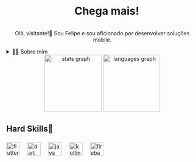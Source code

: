 <div id="user-content-toc">
  <ul align="center">
    <summary><h1 style="display: inline-block">Chega mais!</h1></summary>
</div>

<p align="center">Olá, visitante!👋 Sou Felipe e sou aficionado por desenvolver soluções mobile.</p>

<details>
  <summary>👨‍💻 Sobre mim</summary>

  - Tenho 23 anos de idade, moro na cidade de Uberlândia. Trabalho com desenvolvimento mobile utilizando Flutter há 3 anos e atualmente estudo sobre as ferramentas Kotlin e Swift para aprimorar meus conhecimentos sobre o mundo mobile. 
</details>

<div align="center">
  <img src="https://github-readme-stats.vercel.app/api?username=filpis&hide_title=false&hide_rank=false&show_icons=true&include_all_commits=true&count_private=true&disable_animations=false&theme=dracula&locale=en&hide_border=false&order=1" height="150" alt="stats graph"  />
  <img src="https://github-readme-stats.vercel.app/api/top-langs?username=filpis&locale=en&hide_title=false&layout=compact&card_width=320&langs_count=5&theme=dracula&hide_border=false&order=2" height="150" alt="languages graph"  />
</div>

###

<h2 align="left">Hard Skills🦾</h2>

###

<div align="left">
  <img src="https://cdn.jsdelivr.net/gh/devicons/devicon/icons/flutter/flutter-original.svg" height="35" alt="flutter logo"  />
  <img width="12" />
  <img src="https://cdn.jsdelivr.net/gh/devicons/devicon/icons/dart/dart-original.svg" height="35" alt="dart logo"  />
  <img width="12" />
  <img src="https://cdn.jsdelivr.net/gh/devicons/devicon/icons/java/java-original.svg" height="35" alt="java logo"  />
  <img width="12" />
  <img src="https://cdn.jsdelivr.net/gh/devicons/devicon/icons/kotlin/kotlin-original.svg" height="35" alt="kotlin logo"  />
  <img width="12" />
  <img src="https://cdn.jsdelivr.net/gh/devicons/devicon/icons/firebase/firebase-plain.svg" height="35" alt="firebase logo"  />
</div>


###


###
